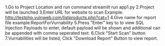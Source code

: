 1.Go to Project Location and run command streamlit run app1.py
2.Project will be launched
3.Enter URL for website to scan Example: http://testphp.vulnweb.com/listproducts.php?cat=1
4.Give name for report file example:ReportForVurnability
5.Press "Enter" key to to view SQL Injection Payloads to enter, default payload will be shown and additional can be appended with comma seperated text.
6.Click "Start Scan" button
7.Vurnabilities will be listed, Click "Download Report" Button to view report.
